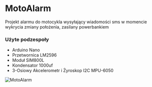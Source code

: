# MotoAlarm #

Projekt alarmu do motocykla wysyłający wiadomości sms w momencie wykrycia zmiany położenia, zasilany powerbankiem

### Użyte podzespoły ###

* Arduino Nano
* Przetwornica LM2596
* Moduł SIM800L
* Kondensator 1000uf
* 3-Osiowy Akcelerometr i Żyroskop I2C MPU-6050 

![MotoAlarm](https://user-images.githubusercontent.com/35919087/139311320-1f29ab61-87db-46ee-8190-13047c082c25.png)
